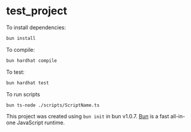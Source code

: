 # test_project

To install dependencies:

```bash
bun install
```

To compile:

```bash
bun hardhat compile
```

To test:

```bash
bun hardhat test
```

To run scripts

```bash
bun ts-node ./scripts/ScriptName.ts
```


This project was created using `bun init` in bun v1.0.7. [Bun](https://bun.sh) is a fast all-in-one JavaScript runtime.
